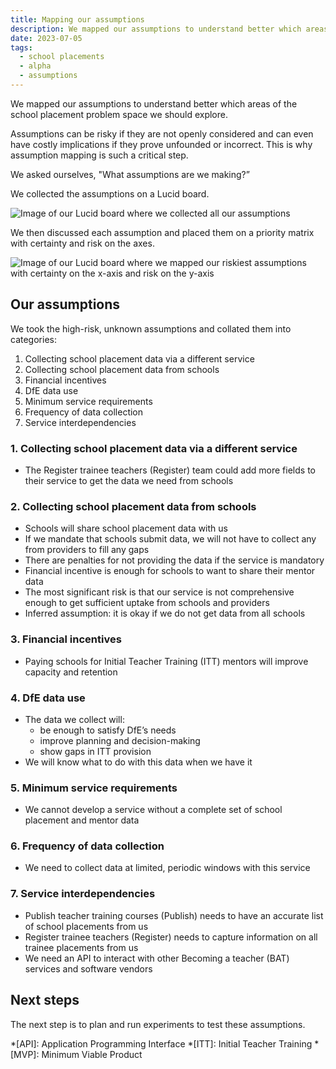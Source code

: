 ```yaml
---
title: Mapping our assumptions
description: We mapped our assumptions to understand better which areas of the school placement problem space we should explore
date: 2023-07-05
tags:
  - school placements
  - alpha
  - assumptions
---
```


We mapped our assumptions to understand better which areas of the school placement problem space we should explore.

Assumptions can be risky if they are not openly considered and can even have costly implications if they prove unfounded or incorrect. This is why assumption mapping is such a critical step.

We asked ourselves, "What assumptions are we making?”

We collected the assumptions on a Lucid board.

![Image of our Lucid board where we collected all our assumptions](collecting-our-assumptions.png 'Collecting our assumptions')

We then discussed each assumption and placed them on a priority matrix with certainty and risk on the axes.

![Image of our Lucid board where we mapped our riskiest assumptions with certainty on the x-axis and risk on the y-axis](mapping-our-riskiest-assumptions.png 'Mapping our riskiest assumptions')

## Our assumptions

We took the high-risk, unknown assumptions and collated them into categories:

1. Collecting school placement data via a different service
2. Collecting school placement data from schools
3. Financial incentives
4. DfE data use
5. Minimum service requirements
6. Frequency of data collection
7. Service interdependencies

### 1. Collecting school placement data via a different service

- The Register trainee teachers (Register) team could add more fields to their service to get the data we need from schools

### 2. Collecting school placement data from schools

- Schools will share school placement data with us
- If we mandate that schools submit data, we will not have to collect any from providers to fill any gaps
- There are penalties for not providing the data if the service is mandatory
- Financial incentive is enough for schools to want to share their mentor data
- The most significant risk is that our service is not comprehensive enough to get sufficient uptake from schools and providers
- Inferred assumption: it is okay if we do not get data from all schools

### 3. Financial incentives

- Paying schools for Initial Teacher Training (ITT) mentors will improve capacity and retention

### 4. DfE data use

- The data we collect will:
    - be enough to satisfy DfE’s needs
    - improve planning and decision-making
    - show gaps in ITT provision
- We will know what to do with this data when we have it

### 5. Minimum service requirements

- We cannot develop a service without a complete set of school placement and mentor data

### 6. Frequency of data collection

- We need to collect data at limited, periodic windows with this service

### 7. Service interdependencies

- Publish teacher training courses (Publish) needs to have an accurate list of school placements from us
- Register trainee teachers (Register) needs to capture information on all trainee placements from us
- We need an API to interact with other Becoming a teacher (BAT) services and software vendors

## Next steps

The next step is to plan and run experiments to test these assumptions.

*[API]: Application Programming Interface
*[ITT]: Initial Teacher Training
*[MVP]: Minimum Viable Product
